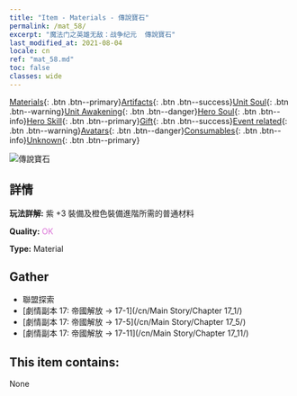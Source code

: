 ```yaml
---
title: "Item - Materials - 傳說寶石"
permalink: /mat_58/
excerpt: "魔法门之英雄无敌：战争纪元  傳說寶石"
last_modified_at: 2021-08-04
locale: cn
ref: "mat_58.md"
toc: false
classes: wide
---
```

 [Materials](/ItemsCN/){: .btn .btn--primary}[Artifacts](/ItemsCN/Artifacts/){: .btn .btn--success}[Unit Soul](/ItemsCN/UnitSoul/){: .btn .btn--warning}[Unit Awakening](/ItemsCN/UnitAwakening/){: .btn .btn--danger}[Hero Soul](/ItemsCN/HeroSoul/){: .btn .btn--info}[Hero Skill](/ItemsCN/HeroSkill/){: .btn .btn--primary}[Gift](/ItemsCN/Gift/){: .btn .btn--success}[Event related](/ItemsCN/Events/){: .btn .btn--warning}[Avatars](/ItemsCN/Avatars/){: .btn .btn--danger}[Consumables](/ItemsCN/Consumables/){: .btn .btn--info}[Unknown](/ItemsCN/Unknown/){: .btn .btn--primary}

 ![傳說寶石](/images/t/i_cailiao_baoshi2.png)

## 詳情
 **玩法詳解:** 紫 +3 裝備及橙色裝備進階所需的普通材料

 **Quality:** <span style="color: #DA70D6">OK</span>

 **Type:** Material

## Gather

*    聯盟探索 
*    [劇情副本 17: 帝國解放 -> 17-1](/cn/Main Story/Chapter 17_1/) 
*    [劇情副本 17: 帝國解放 -> 17-5](/cn/Main Story/Chapter 17_5/) 
*    [劇情副本 17: 帝國解放 -> 17-11](/cn/Main Story/Chapter 17_11/) 

## This item contains:

  None

